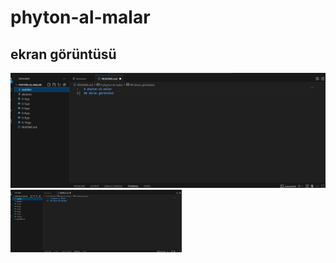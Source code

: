 # phyton-al-malar
## ekran görüntüsü

<img src="resimler\image.png">
<img height="100" src="resimler\image.png">
